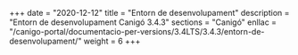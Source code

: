 +++
date        = "2020-12-12"
title       = "Entorn de desenvolupament"
description = "Entorn de desenvolupament Canigó 3.4.3"
sections    = "Canigó"
enllac		= "/canigo-portal/documentacio-per-versions/3.4LTS/3.4.3/entorn-de-desenvolupament/"
weight		= 6
+++

